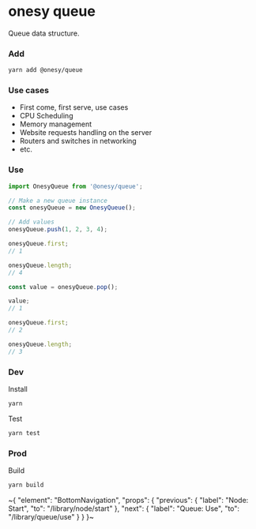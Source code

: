 
# onesy queue

Queue data structure.

### Add

```bash
yarn add @onesy/queue
```

### Use cases
- First come, first serve, use cases
- CPU Scheduling
- Memory management
- Website requests handling on the server
- Routers and switches in networking
- etc.

### Use

```ts
import OnesyQueue from '@onesy/queue';

// Make a new queue instance
const onesyQueue = new OnesyQueue();

// Add values
onesyQueue.push(1, 2, 3, 4);

onesyQueue.first;
// 1

onesyQueue.length;
// 4

const value = onesyQueue.pop();

value;
// 1

onesyQueue.first;
// 2

onesyQueue.length;
// 3
```

### Dev

Install

```bash
yarn
```

Test

```bash
yarn test
```

### Prod

Build

```bash
yarn build
```

~{
  "element": "BottomNavigation",
  "props": {
    "previous": {
      "label": "Node: Start",
      "to": "/library/node/start"
    },
    "next": {
      "label": "Queue: Use",
      "to": "/library/queue/use"
    }
  }
}~
